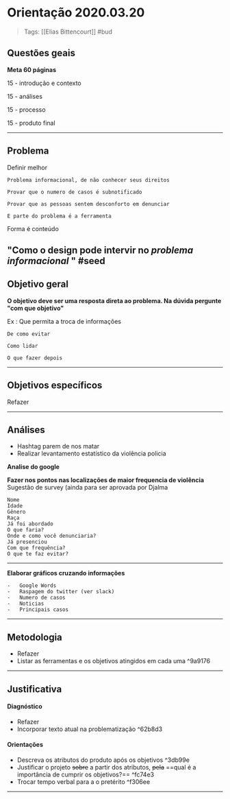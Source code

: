 # Orientação 2020.03.20

> Tags: [[Elias Bittencourt]] #bud 

## Questões geais

**Meta 60 páginas**

15 - introdução e contexto

15 - análises

15 - processo

15 - produto final

---
## Problema

Definir melhor

	Problema informacional, de não conhecer seus direitos

	Provar que o numero de casos é subnotificado

	Provar que as pessoas sentem desconforto em denunciar

	E parte do problema é a ferramenta

Forma é conteúdo

"Como o design pode intervir no _problema informacional_ " #seed  
---

## Objetivo geral

**O objetivo deve ser uma resposta direta ao problema. Na dúvida pergunte "com que objetivo"**

Ex :
	Que permita a troca de informações

	De como evitar

	Como lidar

	O que fazer depois

---

## Objetivos específicos

Refazer

---
## Análises

* Hashtag parem de nos matar
* Realizar levantamento estatístico da violência policia

**Analise do google**

**Fazer nos pontos nas localizações de maior frequencia de violência**
Sugestão de survey (ainda para ser aprovada por Djalma
```
Nome
Idade
Gênero
Raça
Já foi abordado
O que faria?
Onde e como você denunciaria?
Já presenciou
Com que frequência?
O que te faz evitar?
```

---

**Elaborar gráficos cruzando informações**

```
-   Google Words
-   Raspagem do twitter (ver slack)
-   Numero de casos
-   Noticias
-   Principais casos
````


---

## Metodologia
* Refazer
* Listar as ferramentas e os objetivos atingidos em cada uma ^9a9176

---

## Justificativa
#### Diagnóstico
* Refazer
* Incorporar texto atual na problematização ^62b8d3

#### Orientações
* Descreva os atributos do produto após os objetivos ^3db99e
* Justificar o projeto ~~sobre~~ a partir dos atributos, ~~pela~~ ==qual é a importância de cumprir os objetivos?== ^fc74e3
* Trocar tempo verbal para a o pretérito ^f306ee

---


